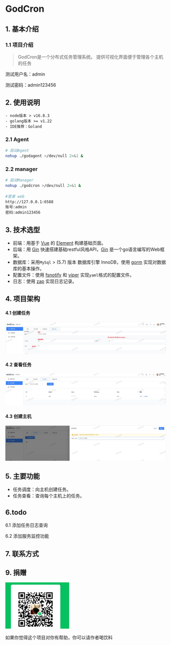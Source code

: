 
 
 

# GodCron
   
 
## 1. 基本介绍

### 1.1 项目介绍

> GodCron是一个分布式任务管理系统。
> 提供可视化界面便于管理各个主机的任务

测试用户名：admin

测试密码：admin123456

 
 

## 2. 使用说明

```
- node版本 > v16.8.3
- golang版本 >= v1.22
- IDE推荐：Goland
```

### 2.1 Agent


```bash
# 启动Agent
nohup ./godagent >/dev/null 2>&1 &

```

### 2.2 manager

```bash
# 启动Manager
nohup ./godcron >/dev/null 2>&1 &

#登录 web
http://127.0.0.1:6588
账号:admin
密码:admin123456

```

 

 
## 3. 技术选型

- 前端：用基于 [Vue](https://vuejs.org) 的 [Element](https://github.com/ElemeFE/element) 构建基础页面。
- 后端：用 [Gin](https://gin-gonic.com/) 快速搭建基础restful风格API，[Gin](https://gin-gonic.com/) 是一个go语言编写的Web框架。
- 数据库：采用`MySql` > (5.7) 版本 数据库引擎 InnoDB，使用 [gorm](http://gorm.cn) 实现对数据库的基本操作。
- 配置文件：使用 [fsnotify](https://github.com/fsnotify/fsnotify) 和 [viper](https://github.com/spf13/viper) 实现`yaml`格式的配置文件。
- 日志：使用 [zap](https://github.com/uber-go/zap) 实现日志记录。

## 4. 项目架构

#### 4.1 创建任务
<img src="./server/docs/create_job.jpg">

#### 4.2 查看任务
<img src="./server/docs/job_list.jpg">

#### 4.3 创建主机
<img src="./server/docs/create_agent.jpg">
 



## 5. 主要功能

- 任务调度：向主机创建任务。
- 任务查看：查询每个主机上的任务。

 
## 6.todo

6.1 添加任务日志查询

6.2 添加服务监控功能 
 

## 7. 联系方式
 
 

## 9. 捐赠
<img src="./server/g/w.jpg" width="200">

如果你觉得这个项目对你有帮助，你可以请作者喝饮料 




